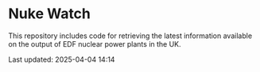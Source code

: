 # Nuke Watch

This repository includes code for retrieving the latest information available on the output of EDF nuclear power plants in the UK.

Last updated: 2025-04-04 14:14